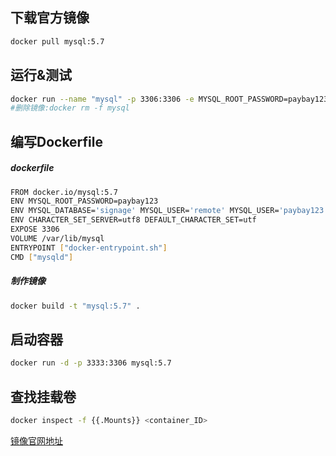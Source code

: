 ## 下载官方镜像
```Bash
docker pull mysql:5.7
```

## 运行&测试
```Bash
docker run --name "mysql" -p 3306:3306 -e MYSQL_ROOT_PASSWORD=paybay123 -d mysql:5.7
#删除镜像:docker rm -f mysql
```

## 编写Dockerfile
##### dockerfile
```Bash
FROM docker.io/mysql:5.7
ENV MYSQL_ROOT_PASSWORD=paybay123 
ENV MYSQL_DATABASE='signage' MYSQL_USER='remote' MYSQL_USER='paybay123'
ENV CHARACTER_SET_SERVER=utf8 DEFAULT_CHARACTER_SET=utf
EXPOSE 3306
VOLUME /var/lib/mysql
ENTRYPOINT ["docker-entrypoint.sh"]
CMD ["mysqld"]
```

##### 制作镜像
```Bash
docker build -t "mysql:5.7" .
```

## 启动容器
```Bash
docker run -d -p 3333:3306 mysql:5.7
```

## 查找挂载卷
```Bash
docker inspect -f {{.Mounts}} <container_ID>
```

[镜像官网地址](https://hub.docker.com/_/mysql/)
